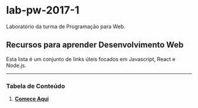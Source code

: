 # lab-pw-2017-1
Laboratório da turma de Programação para Web.

## Recursos para aprender Desenvolvimento Web
Esta lista é um conjunto de links úteis focados em Javascript, React e Node.js.

---

### Tabela de Conteúdo
1. **[Comece Aqui](#comece-aqui)**